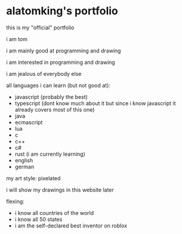 # alatomking's portfolio
this is my "official" portfolio

i am tom

i am mainly good at programming and drawing

i am interested in programming and drawing

i am jealous of everybody else

all languages i can learn (but not good at):
- javascript (probably the best)
- typescript (dont know much about it but since i know javascript it already covers most of this one)
- java
- ecmascript
- lua
- c
- c++
- c#
- rust (i am currently learning)
- english
- german

my art style: pixelated

i will show my drawings in this website later

flexing:
- i know all countries of the world
- i know all 50 states
- i am the self-declared best inventor on roblox
